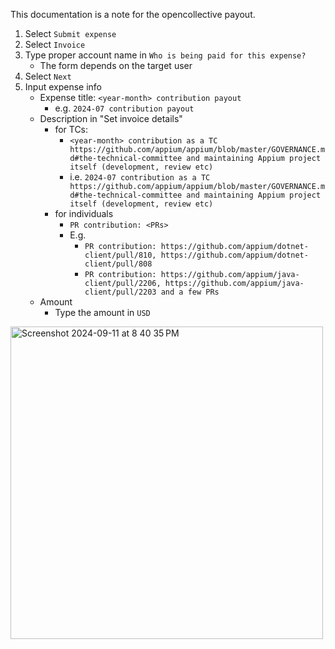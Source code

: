 This documentation is a note for the opencollective payout.

1. Select `Submit expense`
2. Select `Invoice`
3. Type proper account name in `Who is being paid for this expense?`
    - The form depends on the target user
4. Select `Next`
5. Input expense info 
    - Expense title: `<year-month> contribution payout`
        - e.g. `2024-07 contribution payout`
    - Description in "Set invoice details"
        - for TCs:
            -  `<year-month> contribution as a TC https://github.com/appium/appium/blob/master/GOVERNANCE.md#the-technical-committee and maintaining Appium project itself (development, review etc)`
            - i.e. `2024-07 contribution as a TC https://github.com/appium/appium/blob/master/GOVERNANCE.md#the-technical-committee and maintaining Appium project itself (development, review etc)`
        - for individuals
            - `PR contribution: <PRs>`
            - E.g.
                - `PR contribution: https://github.com/appium/dotnet-client/pull/810, https://github.com/appium/dotnet-client/pull/808`
                - `PR contribution: https://github.com/appium/java-client/pull/2206, https://github.com/appium/java-client/pull/2203 and a few PRs`
    - Amount
        - Type the amount in `USD`

<img width="500" alt="Screenshot 2024-09-11 at 8 40 35 PM" src="https://github.com/user-attachments/assets/462cda69-1ce7-458c-b319-dda87cf10d65">

